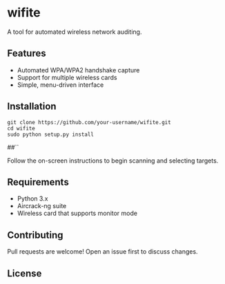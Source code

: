 # wifite

A tool for automated wireless network auditing.

## Features
- Automated WPA/WPA2 handshake capture
- Support for multiple wireless cards
- Simple, menu-driven interface

## Installation

```
git clone https://github.com/your-username/wifite.git
cd wifite
sudo python setup.py install
```

##``

Follow the on-screen instructions to begin scanning and selecting targets.

## Requirements
- Python 3.x
- Aircrack-ng suite
- Wireless card that supports monitor mode

## Contributing
Pull requests are welcome! Open an issue first to discuss changes.

## License
